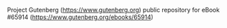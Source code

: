 Project Gutenberg (https://www.gutenberg.org) public repository for
eBook #65914 (https://www.gutenberg.org/ebooks/65914)
